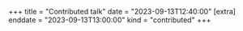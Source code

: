 +++
title = "Contributed talk"
date = "2023-09-13T12:40:00"
[extra]
enddate = "2023-09-13T13:00:00"
kind = "contributed"
+++
